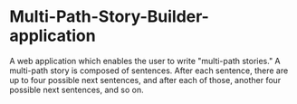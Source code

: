 # Multi-Path-Story-Builder-application
A web application which enables the user to write "multi-path stories." A multi-path story is composed of sentences. After each sentence, there are up to four possible next sentences, and after each of those, another four possible next sentences, and so on.
